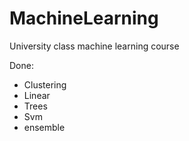 # MachineLearning
University class machine learning course

Done:
- Clustering
- Linear
- Trees
- Svm
- ensemble
